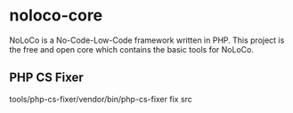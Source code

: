 # noloco-core
NoLoCo is a No-Code-Low-Code framework written in PHP. This project is the free and open core which contains the basic tools for NoLoCo.

## PHP CS Fixer
tools/php-cs-fixer/vendor/bin/php-cs-fixer fix src
